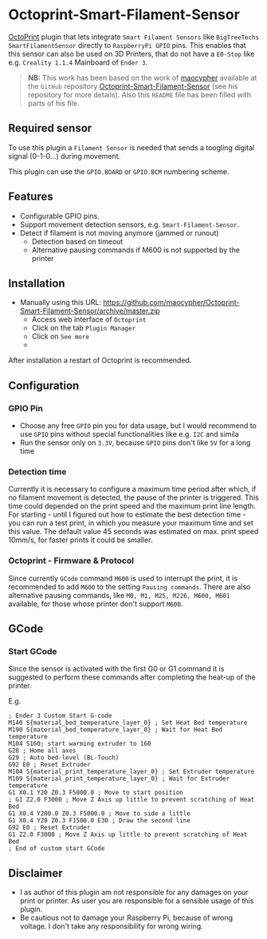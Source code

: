 # Octoprint-Smart-Filament-Sensor

[OctoPrint](http://octoprint.org/) plugin that lets integrate `Smart Filament Sensors` like `BigTreeTechs SmartFilamentSensor` directly to `RaspberryPi GPIO` pins. This enables that this sensor can also be used on 3D Printers, that do not have a `E0-Stop` like e.g. `Creality 1.1.4` Mainboard of `Ender 3`.

> **NB:**
> This work has been based on the work of [maocypher](https://github.com/maocypher) available at the `GitHub` repository [Octoprint-Smart-Filament-Sensor](https://github.com/maocypher/Octoprint-Smart-Filament-Sensor) (see his repository for more details).
> Also this `README` file has been filled with parts of his file.

## Required sensor

To use this plugin a `Filament Sensor` is needed that sends a toogling digital signal (0-1-0...) during movement.

This plugin can use the `GPIO.BOARD` or `GPIO.BCM` numbering scheme.

## Features

* Configurable GPIO pins.
* Support movement detection sensors, e.g. `Smart-Filament-Sensor`.
* Detect if filament is not moving anymore (jammed or runout)
    * Detection based on timeout
    * Alternative pausing commands if M600 is not supported by the printer

## Installation

* Manually using this URL: https://github.com/maocypher/Octoprint-Smart-Filament-Sensor/archive/master.zip
  * Access web interface of `Octoprint`
  * Click on the tab `Plugin Manager`
  * Click on `See more`
  *

After installation a restart of Octoprint is recommended.

## Configuration
### GPIO Pin
* Choose any free `GPIO` pin you for data usage, but I would recommend to use `GPIO` pins without special functionalities like e.g. `I2C` and simila
* Run the sensor only on `3.3V`, because `GPIO` pins don't like `5V` for a long time

### Detection time
Currently it is necessary to configure a maximum time period after which, if no filament movement is detected, the pause of the printer is triggered. This time could depended on the print speed and the maximum print line length. For starting - until I figured out how to estimate the best detection time - you can run a test print, in which you measure your maximum time and set this value.
The default value 45 seconds was estimated on max. print speed 10mm/s, for faster prints it could be smaller.

### Octoprint - Firmware & Protocol
Since currently `GCode` command `M600` is used to interrupt the print, it is recommended to add `M600` to the setting `Pausing commands`.
There are also alternative pausing commands, like `M0, M1, M25, M226, M600, M601` available, for those whose printer don't support `M600`.

## GCode
### Start GCode
Since the sensor is activated with the first G0 or G1 command it is suggested to perform these commands after completing the heat-up of the printer.

E.g.
```
; Ender 3 Custom Start G-code
M140 S{material_bed_temperature_layer_0} ; Set Heat Bed temperature
M190 S{material_bed_temperature_layer_0} ; Wait for Heat Bed temperature
M104 S160; start warming extruder to 160
G28 ; Home all axes
G29 ; Auto bed-level (BL-Touch)
G92 E0 ; Reset Extruder
M104 S{material_print_temperature_layer_0} ; Set Extruder temperature
M109 S{material_print_temperature_layer_0} ; Wait for Extruder temperature
G1 X0.1 Y20 Z0.3 F5000.0 ; Move to start position
; G1 Z2.0 F3000 ; Move Z Axis up little to prevent scratching of Heat Bed
G1 X0.4 Y200.0 Z0.3 F5000.0 ; Move to side a little
G1 X0.4 Y20 Z0.3 F1500.0 E30 ; Draw the second line
G92 E0 ; Reset Extruder
G1 Z2.0 F3000 ; Move Z Axis up little to prevent scratching of Heat Bed
; End of custom start GCode
```

## Disclaimer
* I as author of this plugin am not responsible for any damages on your print or printer. As user you are responsible for a sensible usage of this plugin.
* Be cautious not to damage your Raspberry Pi, because of wrong voltage. I don't take any responsibility for wrong wiring.
